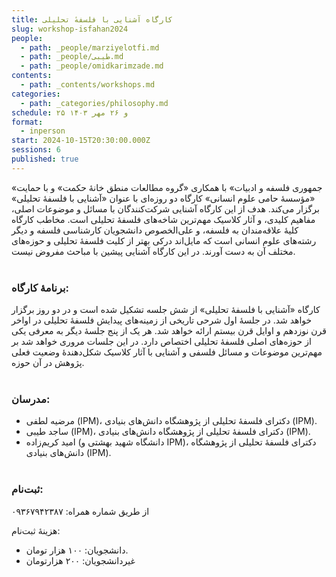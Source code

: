 ```yaml
---
title: کارگاه آشنایی با فلسفهٔ تحلیلی
slug: workshop-isfahan2024
people:
  - path: _people/marziyelotfi.md
  - path: _people/طیبی.md
  - path: _people/omidkarimzade.md
contents: 
  - path: _contents/workshops.md
categories:
  - path: _categories/philosophy.md
schedule: ۲۵ و ۲۶ مهر ۱۴۰۳
format:
  - inperson
start: 2024-10-15T20:30:00.000Z
sessions: 6
published: true
---
```




«جمهوری فلسفه و ادبیات» با همکاری «گروه مطالعات منطق خانهٔ حکمت» و با حمایت «مؤسسهٔ حامی علوم انسانی» کارگاه دو روزه‌ای با عنوان «آشنایی با فلسفهٔ تحلیلی» برگزار می‌کند. هدف از این کارگاه آشنایی شرکت‌کنندگان با مسائل و موضوعات اصلی، مفاهیم کلیدی، و آثار کلاسیک مهم‌ترین شاخه‌های فلسفهٔ تحلیلی است. مخاطب کارگاه کلیهٔ علاقه‌مندان به فلسفه، و علی‌الخصوص دانشجویان کارشناسی فلسفه و دیگر رشته‌های علوم انسانی است که مایل‌اند درکی بهتر از کلیت فلسفهٔ تحلیلی و حوزه‌های مختلف آن به دست آورند. در این کارگاه آشنایی پیشین با مباحث مفروض نیست. 
<br><br>

### برنامهٔ کارگاه:

کارگاه «آشنایی با فلسفهٔ تحلیلی» از شش جلسه تشکیل شده است و در دو روز برگزار خواهد شد. در جلسهٔ اول شرحی تاریخی از زمینه‌های پیدایش فلسفهٔ تحلیلی در اواخر قرن نوزدهم و اوایل قرن بیستم ارائه خواهد شد. هر یک از پنج جلسهٔ دیگر به معرفی یکی از حوزه‌های اصلی فلسفهٔ تحلیلی اختصاص دارد. در این جلسات مروری خواهد شد بر مهم‌ترین موضوعات و مسائل فلسفی و آشنایی با آثار کلاسیک شکل‌دهندهٔ وضعیت فعلی پژوهش در آن حوزه.
<br><br>

### مدرسان:

-	مرضیه لطفی (IPM)، دکترای فلسفهٔ تحلیلی از پژوهشگاه دانش‌های بنیادی (IPM). 
-	ساجد طیبی (IPM)، دکترای فلسفهٔ تحلیلی از پژوهشگاه دانش‌های بنیادی (IPM).
-	امید کریم‌زاده (دانشگاه شهید بهشتی و IPM)، دکترای فلسفهٔ تحلیلی از پژوهشگاه دانش‌های بنیادی (IPM). 
<br><br>

### ثبت‌نام:

از طریق شماره همراه: ۰۹۳۶۷۹۴۲۳۸۷

هزینهٔ ثبت‌نام:

-  دانشجویان: ۱۰۰ هزار تومان.
-  غیردانشجویان: ۲۰۰ هزارتومان

